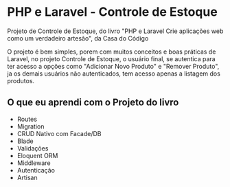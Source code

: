 # PHP e Laravel - Controle de Estoque

Projeto de Controle de Estoque, do livro "PHP e Laravel Crie aplicações web como um verdadeiro artesão", da Casa do Código

O projeto é bem simples, porem com muitos conceitos e boas práticas de Laravel, no projeto Controle de Estoque, o usuário final, se autentica para ter acesso a opções como "Adicionar Novo Produto" e "Remover Produto", ja os demais usuários não autenticados, tem acesso apenas a listagem dos produtos.

## O que eu aprendi com o Projeto do livro

* Routes
* Migration
* CRUD Nativo com Facade/DB
* Blade
* Validações
* Eloquent ORM
* Middleware
* Autenticação
* Artisan